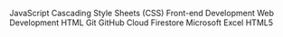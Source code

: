 JavaScript
Cascading Style Sheets (CSS)
Front-end Development
Web Development
HTML
Git
GitHub
Cloud Firestore
Microsoft Excel
HTML5